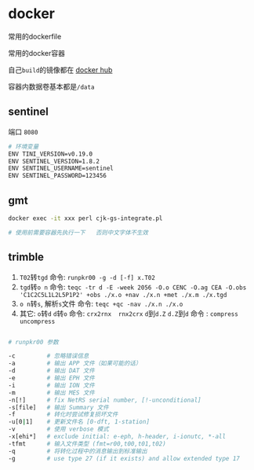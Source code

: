 # docker

常用的dockerfile 

常用的docker容器

自己`build`的镜像都在  [docker hub](https://hub.docker.com/u/vbeats)


容器内数据卷基本都是`/data`

## sentinel

端口 `8080`

```bash
# 环境变量
ENV TINI_VERSION=v0.19.0
ENV SENTINEL_VERSION=1.8.2
ENV SENTINEL_USERNAME=sentinel
ENV SENTINEL_PASSWORD=123456
```


## gmt

```bash
docker exec -it xxx perl cjk-gs-integrate.pl

# 使用前需要容器先执行一下   否则中文字体不生效
```


## trimble

1. `T02`转`tgd` 命令: `runpkr00 -g -d [-f] x.T02`
2. `tgd`转`o n` 命令: `teqc -tr d -E -week 2056 -O.o CENC -O.ag CEA -O.obs 'C1C2C5L1L2L5P1P2' +obs ./x.o +nav ./x.n +met ./x.m ./x.tgd`
3. `o n`转`s`, 解析`s`文件     命令: `teqc +qc -nav ./x.n ./x.o`
4.  其它: `o`转`d` `d`转`o`  命令: `crx2rnx  rnx2crx`
    `d`到`d.Z` `d.Z`到`d`    命令 : `compress uncompress`

```bash

# runpkr00 参数

-c         # 忽略错误信息
-a         # 输出 APP 文件（如果可能的话）
-d         # 输出 DAT 文件
-e         # 输出 EPH 文件
-i         # 输出 ION 文件
-m         # 输出 MES 文件
-n[!]      # fix NetRS serial number, [!-unconditional]
-s[file]   # 输出 Summary 文件
-f         # 转化时尝试修复损坏文件
-u[0|1]    # 更新文件名 [0-dft, 1-station]
-v         # 使用 verbose 模式
-x[ehi*]   # exclude initial: e-eph, h-header, i-ionutc, *-all
-tfmt      # 输入文件类型 (fmt=r00,t00,t01,t02)
-q         # 将转化过程中的消息输出到标准输出
-g         # use type 27 (if it exists) and allow extended type 17

```    
